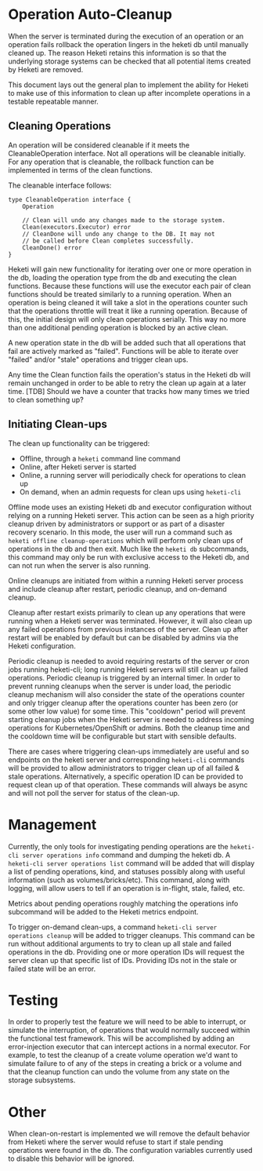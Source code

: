 
# Operation Auto-Cleanup

When the server is terminated during the execution of an operation or
an operation fails rollback the operation lingers in the heketi db
until manually cleaned up. The reason Heketi retains this information
is so that the underlying storage systems can be checked that all
potential items created by Heketi are removed.

This document lays out the general plan to implement the ability
for Heketi to make use of this information to clean up after
incomplete operations in a testable repeatable manner.


## Cleaning Operations

An operation will be considered cleanable if it meets the
CleanableOperation interface. Not all operations will be cleanable
initially. For any operation that is cleanable, the rollback
function can be implemented in terms of the clean functions.

The cleanable interface follows:
```golang
type CleanableOperation interface {
    Operation

    // Clean will undo any changes made to the storage system.
    Clean(executors.Executor) error
    // CleanDone will undo any change to the DB. It may not
    // be called before Clean completes successfully.
    CleanDone() error
}
```

Heketi will gain new functionality for iterating over one or
more operation in the db, loading the operation type from the
db and executing the clean functions. Because these functions
will use the executor each pair of clean functions should
be treated similarly to a running operation. When an operation
is being cleaned it will take a slot in the operations counter
such that the operations throttle will treat it like a running
operation. Because of this, the initial design will only
clean operations serially. This way no more than one additional
pending operation is blocked by an active clean.

A new operation state in the db will be added such that all
operations that fail are actively marked as "failed". Functions
will be able to iterate over "failed" and/or "stale" operations
and trigger clean ups.

Any time the Clean function fails the operation's status in the
Heketi db will remain unchanged in order to be able to retry
the clean up again at a later time. [TDB] Should we have a
counter that tracks how many times we tried to clean something
up?


## Initiating Clean-ups

The clean up functionality can be triggered:
* Offline, through a `heketi` command line command
* Online, after Heketi server is started
* Online, a running server will periodically check for operations to clean up
* On demand, when an admin requests for clean ups using `heketi-cli`


Offline mode uses an existing Heketi db and executor configuration without
relying on a running Heketi server. This action can be seen as a high
priority cleanup driven by administrators or support or as part of a
disaster recovery scenario. In this mode, the user will run a command
such as `heketi offline cleanup-operations` which will perform only
clean ups of operations in the db and then exit.
Much like the `heketi db` subcommands, this command may only be run
with exclusive access to the Heketi db, and can not run when the server
is also running.

Online cleanups are initiated from within a running Heketi server process
and include cleanup after restart, periodic cleanup, and on-demand cleanup.

Cleanup after restart exists primarily to clean up any operations
that were running when a Heketi server was terminated. However, it will
also clean up any failed operations from previous instances of the
server. Clean up after restart will be enabled by default but can be
disabled by admins via the Heketi configuration.

Periodic cleanup is needed to avoid requiring restarts of the server
or cron jobs running heketi-cli; long running Heketi servers will
still clean up failed operations. Periodic cleanup is triggered by
an internal timer. In order to prevent running cleanups when the
server is under load, the periodic cleanup mechanism will also
consider the state of the operations counter and only trigger cleanup
after the operations counter has been zero (or some other low value)
for some time. This "cooldown" period will prevent starting cleanup
jobs when the Heketi server is needed to address incoming
operations for Kubernetes/OpenShift or admins. Both the cleanup time
and the cooldown time will be configurable but start with sensible
defaults.

There are cases where triggering clean-ups immediately are useful
and so endpoints on the heketi server and corresponding
`heketi-cli` commands will be provided to allow administrators to
trigger clean up of all failed & stale operations. Alternatively,
a specific operation ID can be provided to request clean up of
that operation. These commands will always be async and will not
poll the server for status of the clean-up.


# Management

Currently, the only tools for investigating pending operations are
the `heketi-cli server operations info` command and dumping the
heketi db. A `heketi-cli server operations list` command will be
added that will display a list of pending operations, kind, and statuses
possibly along with useful information (such as volumes/bricks/etc).
This command, along with logging, will allow users to tell if an
operation is in-flight, stale, failed, etc.

Metrics about pending operations roughly matching the operations info
subcommand will be added to the Heketi metrics endpoint.

To trigger on-demand clean-ups, a command
`heketi-cli server operations cleanup` will be added to trigger cleanups.
This command can be run without additional arguments to try to
clean up all stale and failed operations in the db. Providing one
or more operation IDs will request the server clean up that
specific list of IDs. Providing IDs not in the stale or failed
state will be an error.


# Testing

In order to properly test the feature we will need to be able to
interrupt, or simulate the interruption, of operations that would
normally succeed within the functional test framework. This will
be accomplished by adding an error-injection executor that can
intercept actions in a normal executor. For example, to test the
cleanup of a create volume operation we'd want to simulate failure
to of any of the steps in creating a brick or a volume and that
the cleanup function can undo the volume from any state on
the storage subsystems.


# Other

When clean-on-restart is implemented we will remove the default behavior
from Heketi where the server would refuse to start if stale pending
operations were found in the db. The configuration variables currently
used to disable this behavior will be ignored.


